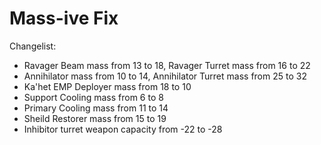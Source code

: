 # Mass-ive Fix
Changelist:
- Ravager Beam mass from 13 to 18, Ravager Turret mass from 16 to 22
- Annihilator mass from 10 to 14, Annihilator Turret mass from 25 to 32
- Ka'het EMP Deployer mass from 18 to 10
- Support Cooling mass from 6 to 8
- Primary Cooling mass from 11 to 14
- Sheild Restorer mass from 15 to 19
- Inhibitor turret weapon capacity from -22 to -28
